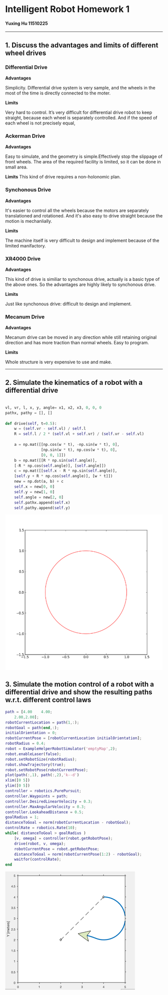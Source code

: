 # Intelligent Robot Homework 1

#### Yuxing Hu 11510225

---

## 1. Discuss the advantages and limits of different wheel drives

### Differential Drive

**Advantages** 

Simplicity. Differential drive system is very sample, and the wheels in the most of the time is directly connected to the moter.

**Limits**

Very hard to control. It’s very difficult for differential drive robot to keep straight, because each wheel is separately controlled. And if the speed of each wheel is not precisely equal,

### Ackerman Drive

**Advantages**

Easy to simulate, and the geometry is simple.Effectively stop the slippage of front wheels. The area of the required facility is limited, so it can be done in small area.

**Limits**
This kind of drive requires a non-holonomic plan.

### Synchonous Drive

**Advantages**

It's easier to control all the wheels because the motors are separately translationed and rotationed. And it's also easy to drive straight because the motion is mechanlially.

**Limits**

The machine itself is very difficult to design and implement because of the limited manifactory.

### XR4000 Drive

**Advantages**

This kind of drive is similiar to synchonous drive, actually is a basic type of the above ones. So the advantages are highly likely to synchonous drive.

**Limits**

Just like synchonous drive: difficult to design and implement.

### Mecanum Drive

**Advantages**

Mecanum drive can be moved in any direction while still retaining original direction and has more traction than normal wheels. Easy to program.

**Limits**

Whole structure is very expensive to use and make.

---

## 2. Simulate the kinematics of a robot with a differential drive

```python

vl, vr, l, x, y, angle= x1, x2, x3, 0, 0, 0
pathx, pathy = [], []

def drive(self, t=0.5):
    w = (self.vr - self.vl) / self.l
    R = self.l / 2 * (self.vl + self.vr) / (self.vr - self.vl)

    a = np.mat([[np.cos(w * t), -np.sin(w * t), 0],
                [np.sin(w * t), np.cos(w * t), 0],
                [0, 0, 1]])
    b = np.mat([[R * np.sin(self.angle)], 
    [-R * np.cos(self.angle)], [self.angle]])
    c = np.mat([[self.x - R * np.sin(self.angle)], 
    [self.y + R * np.cos(self.angle)], [w * t]])
    new = np.dot(a, b) + c
    self.x = new[0, 0]
    self.y = new[1, 0]
    self.angle = new[2, 0]
    self.pathx.append(self.x)
    self.pathy.append(self.y)

```

![](1.png)

## 3. Simulate the motion control of a robot with a differential drive and show the resulting paths w.r.t. different control laws

```matlab
path = [4.00    4.00;
    2.00,2.00];
robotCurrentLocation = path(1,:);
robotGoal = path(end,:);
initialOrientation = 0;
robotCurrentPose = [robotCurrentLocation initialOrientation];
robotRadius = 0.4;
robot = ExampleHelperRobotSimulator('emptyMap',2);
robot.enableLaser(false);
robot.setRobotSize(robotRadius);
robot.showTrajectory(true);
robot.setRobotPose(robotCurrentPose);
plot(path(:,1), path(:,2),'k--d')
xlim([0 5])
ylim([0 5])
controller = robotics.PurePursuit;
controller.Waypoints = path;
controller.DesiredLinearVelocity = 0.3;
controller.MaxAngularVelocity = 0.3;
controller.LookaheadDistance = 0.5;
goalRadius = 1;
distanceToGoal = norm(robotCurrentLocation - robotGoal);
controlRate = robotics.Rate(10);
while( distanceToGoal > goalRadius )
    [v, omega] = controller(robot.getRobotPose);
    drive(robot, v, omega);
    robotCurrentPose = robot.getRobotPose;
    distanceToGoal = norm(robotCurrentPose(1:2) - robotGoal);
    waitfor(controlRate);
end
```

![](2.png)


